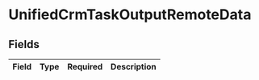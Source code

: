 # UnifiedCrmTaskOutputRemoteData


## Fields

| Field       | Type        | Required    | Description |
| ----------- | ----------- | ----------- | ----------- |